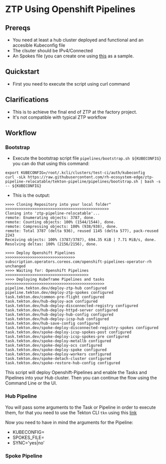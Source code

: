 # ZTP Using Openshift Pipelines

## Prereqs

- You need at least a hub cluster deployed and functional and an accesible Kubeconfig file
- The clsuter should be IPv4/Connected
- An Spokes file (you can create one using [this](https://github.com/rh-ecosystem-edge/ztp-pipeline-relocatable/blob/tekton-pipeline/examples/config.yaml) as a sample.

## Quickstart

- First you need to execute the script using curl command

## Clarifications

- This is to achieve the final end of ZTP at the factory project.
- It's not compatible with typical ZTP workflow


## Workflow

### Bootstrap

- Execute the bootstrap script file `pipelines/bootstrap.sh ${KUBECONFIG}` you can do that using this command:

```
export KUBECONFIG=/root/.kcli/clusters/test-ci/auth/kubeconfig
curl -sLk https://raw.githubusercontent.com/rh-ecosystem-edge/ztp-pipeline-relocatable/tekton-pipeline/pipelines/bootstrap.sh | bash -s -- ${KUBECONFIG}
```

- This is the output:
```
>>>> Cloning Repository into your local folder"
>>>>>>>>>>>>>>>>>>>>>>>>>>>>>>>>>>>>>>>>>>>>>>
Cloning into 'ztp-pipeline-relocatable'...
remote: Enumerating objects: 3787, done.
remote: Counting objects: 100% (1544/1544), done.
remote: Compressing objects: 100% (938/938), done.
remote: Total 3787 (delta 936), reused 1145 (delta 577), pack-reused 2243
Receiving objects: 100% (3787/3787), 694.35 KiB | 7.71 MiB/s, done.
Resolving deltas: 100% (2156/2156), done.

>>>> Deploy Openshift Pipelines
>>>>>>>>>>>>>>>>>>>>>>>>>>>>>>>
subscription.operators.coreos.com/openshift-pipelines-operator-rh unchanged
>>>> Waiting for: Openshift Pipelines
>>>>>>>>>>>>>>>>>>>>>>>>>>>>>>>>>>>>>
>>>> Deploying Kubeframe Pipelines and tasks
>>>>>>>>>>>>>>>>>>>>>>>>>>>>>>>>>>>>>>>>>>>>
pipeline.tekton.dev/deploy-ztp-hub configured
pipeline.tekton.dev/deploy-ztp-spokes configured
task.tekton.dev/common-pre-flight configured
task.tekton.dev/hub-deploy-acm configured
task.tekton.dev/hub-deploy-disconnected-registry configured
task.tekton.dev/hub-deploy-httpd-server configured
task.tekton.dev/hub-deploy-hub-config configured
task.tekton.dev/hub-deploy-icsp-hub configured
task.tekton.dev/hub-save-config configured
task.tekton.dev/spoke-deploy-disconnected-registry-spokes configured
task.tekton.dev/spoke-deploy-icsp-spokes-post configured
task.tekton.dev/spoke-deploy-icsp-spokes-pre configured
task.tekton.dev/spoke-deploy-metallb configured
task.tekton.dev/spoke-deploy-ocs configured
task.tekton.dev/spoke-deploy-spoke configured
task.tekton.dev/spoke-deploy-workers configured
task.tekton.dev/spoke-detach-cluster configured
task.tekton.dev/spoke-restore-hub-config configured
```

This script will deploy Openshift-Pipelines and enable the Tasks and Pipelines into your Hub cluster.
Then you can continue the flow using the Command Line or the UI.


### Hub Pipeline

You will pass some arguments to the Task or Pipeline in order to execute them, for that you need to use the Tekton CLI `tkn` using this [link](https://mirror.openshift.com/pub/openshift-v4/x86_64/clients/pipeline/latest/tkn-linux-amd64-0.21.0.tar.gz)

Now you need to have in mind the arguments for the Pipeline:

- KUBECONFIG=
- SPOKES_FILE=
- SYNC='yes|no'

### Spoke Pipeline
